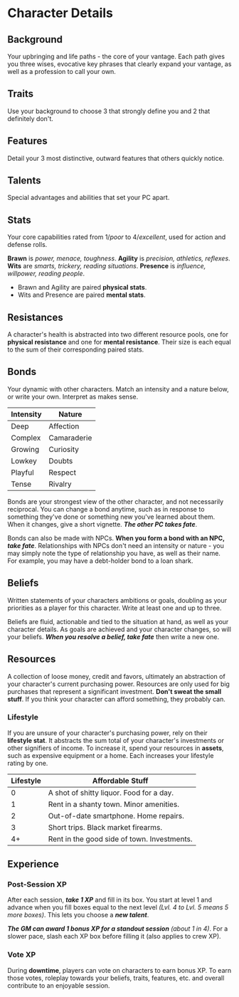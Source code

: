 # Character Details

## Background

Your upbringing and life paths - the core of your vantage. Each path gives you three wises, evocative key phrases that clearly expand your vantage, as well as a profession to call your own.

## Traits

Use your background to choose 3 that strongly define you and 2 that definitely don't.

## Features

Detail your 3 most distinctive, outward features that others quickly notice.

## Talents

Special advantages and abilities that set your PC apart.

## Stats

Your core capabilities rated from 1/_poor_ to 4/_excellent_, used for action and defense rolls.

**Brawn** is _power, menace, toughness_.
**Agility** is _precision, athletics, reflexes_.
**Wits** are _smarts, trickery, reading situations_.
**Presence** is _influence, willpower, reading people_.

- Brawn and Agility are paired **physical stats**.
- Wits and Presence are paired **mental stats**.

## Resistances

A character's health is abstracted into two different resource pools, one for **physical resistance** and one for **mental resistance**. Their size is each equal to the sum of their corresponding paired stats.

## Bonds

Your dynamic with other characters. Match an intensity and a nature below, or write your own. Interpret as makes sense.

| Intensity | Nature      |
| --------- | ----------- |
| Deep      | Affection   |
| Complex   | Camaraderie |
| Growing   | Curiosity   |
| Lowkey    | Doubts      |
| Playful   | Respect     |
| Tense     | Rivalry     |

Bonds are your strongest view of the other character, and not necessarily reciprocal. You can change a bond anytime, such as in response to something they've done or something new you've learned about them. When it changes, give a short vignette. **_The other PC takes fate_**.

Bonds can also be made with NPCs. **When you form a bond with an NPC, _take fate_**. Relationships with NPCs don't need an intensity or nature - you may simply note the type of relationship you have, as well as their name. For example, you may have a debt-holder bond to a loan shark.

## Beliefs

Written statements of your characters ambitions or goals, doubling as your priorities as a player for this character. Write at least one and up to three.

Beliefs are fluid, actionable and tied to the situation at hand, as well as your character details. As goals are achieved and your character changes, so will your beliefs. **_When you resolve a belief, take fate_** then write a new one.

## Resources

A collection of loose money, credit and favors, ultimately an abstraction of your character's current purchasing power. Resources are only used for big purchases that represent a significant investment. **Don't sweat the small stuff**. If you think your character can afford something, they probably can.

### Lifestyle

If you are unsure of your character's purchasing power, rely on their **lifestyle stat**. It abstracts the sum total of your character's investments or other signifiers of income. To increase it, spend your resources in **assets**, such as expensive equipment or a home. Each increases your lifestyle rating by one.

| Lifestyle | Affordable Stuff                            |
| --------- | ------------------------------------------- |
| 0         | A shot of shitty liquor. Food for a day.    |
| 1         | Rent in a shanty town. Minor amenities.     |
| 2         | Out-of-date smartphone. Home repairs.       |
| 3         | Short trips. Black market firearms.         |
| 4+        | Rent in the good side of town. Investments. |

## Experience

### Post-Session XP

After each session, **_take 1 XP_** and fill in its box. You start at level 1 and advance when you fill boxes equal to the next level _(Lvl. 4 to Lvl. 5 means 5 more boxes)_. This lets you choose a **_new talent_**.

**_The GM can award 1 bonus XP for a standout session_** _(about 1 in 4)_. For a slower pace, slash each XP box before filling it (also applies to crew XP).

### Vote XP

During **downtime**, players can vote on characters to earn bonus XP. To earn those votes, roleplay towards your beliefs, traits, features, etc. and overall contribute to an enjoyable session.
